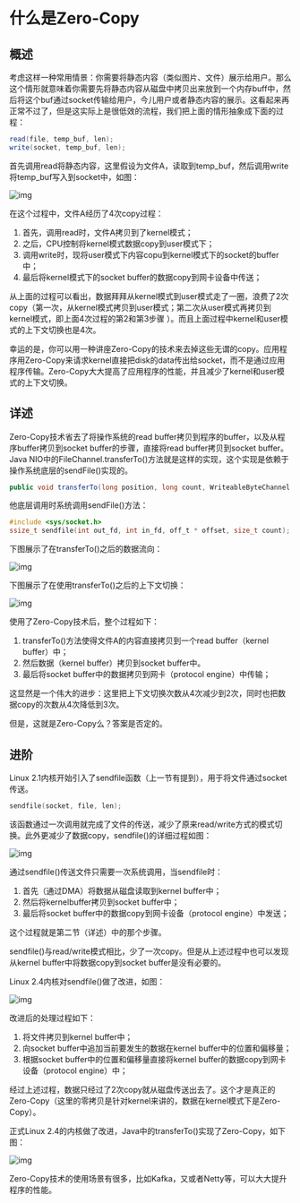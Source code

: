 # 什么是Zero-Copy

## 概述

考虑这样一种常用情景：你需要将静态内容（类似图片、文件）展示给用户。那么这个情形就意味着你需要先将静态内容从磁盘中拷贝出来放到一个内存buff中，然后将这个buf通过socket传输给用户，今儿用户或者静态内容的展示。这看起来再正常不过了，但是这实际上是很低效的流程，我们把上面的情形抽象成下面的过程：

```java
read(file, temp_buf, len);
write(socket, temp_buf, len);
```

首先调用read将静态内容，这里假设为文件A，读取到temp_buf，然后调用write将temp_buf写入到socket中，如图：

![img](.\pic1.jpg)

在这个过程中，文件A经历了4次copy过程：

1.  首先，调用read时，文件A拷贝到了kernel模式；
2.  之后，CPU控制将kernel模式数据copy到user模式下；
3.  调用write时，现将user模式下内容copu到kernel模式下的socket的buffer中；
4.  最后将kernel模式下的socket buffer的数据copy到网卡设备中传送；



从上面的过程可以看出，数据拜拜从kernel模式到user模式走了一圈，浪费了2次copy（第一次，从kernel模式拷贝到user模式；第二次从user模式再拷贝到kernel模式，即上面4次过程的第2和第3步骤 ）。而且上面过程中kernel和user模式的上下文切换也是4次。



幸运的是，你可以用一种讲座Zero-Copy的技术来去掉这些无谓的copy。应用程序用Zero-Copy来请求kernel直接把disk的data传出给socket，而不是通过应用程序传输。Zero-Copy大大提高了应用程序的性能，并且减少了kernel和user模式的上下文切换。



## 详述

Zero-Copy技术省去了将操作系统的read buffer拷贝到程序的buffer，以及从程序buffer拷贝到socket buffer的步骤，直接将read buffer拷贝到socket buffer。Java NIO中的FileChannel.transferTo()方法就是这样的实现，这个实现是依赖于操作系统底层的sendFile()实现的。

```java
public void transferTo(long position, long count, WriteableByteChannel tartget);
```

他底层调用时系统调用sendFile()方法：

```c
#include <sys/socket.h>
ssize_t sendfile(int out_fd, int in_fd, off_t * offset, size_t count);
```

下图展示了在transferTo()之后的数据流向：

![img](.\pic2.jpg)

下图展示了在使用transferTo()之后的上下文切换：

![img](.\pic3.jpg)

使用了Zero-Copy技术后，整个过程如下：

1.  transferTo()方法使得文件A的内容直接拷贝到一个read buffer（kernel buffer）中；
2.  然后数据（kernel buffer）拷贝到socket buffer中。
3.  最后将socket buffer中的数据拷贝到网卡（protocol engine）中传输；

这显然是一个伟大的进步：这里把上下文切换次数从4次减少到2次，同时也把数据copy的次数从4次降低到3次。



但是，这就是Zero-Copy么？答案是否定的。



## 进阶

Linux 2.1内核开始引入了sendfile函数（上一节有提到），用于将文件通过socket传送。

```c
sendfile(socket, file, len);
```

该函数通过一次调用就完成了文件的传送，减少了原来read/write方式的模式切换。此外更减少了数据copy，sendfile()的详细过程如图：

![img](.\pic4.jpg)

通过sendfile()传送文件只需要一次系统调用，当sendfile时：

1.  首先（通过DMA）将数据从磁盘读取到kernel buffer中；
2.  然后将kernelbuffer拷贝到socket buffer中；
3.  最后将socket buffer中的数据copy到网卡设备（protocol engine）中发送；

这个过程就是第二节（详述）中的那个步骤。



sendfile()与read/write模式相比，少了一次copy。但是从上述过程中也可以发现从kernel buffer中将数据copy到socket buffer是没有必要的。



Linux 2.4内核对sendfile()做了改进，如图：

![img](.\pic5.jpg)

改进后的处理过程如下：

1.  将文件拷贝到kernel buffer中；
2.  向socket buffer中追加当前要发生的数据在kernel buffer中的位置和偏移量；
3.  根据socket buffer中的位置和偏移量直接将kernel buffer的数据copy到网卡设备（protocol engine）中；

经过上述过程，数据只经过了2次copy就从磁盘传送出去了。这个才是真正的Zero-Copy（这里的零拷贝是针对kernel来讲的，数据在kernel模式下是Zero-Copy）。



正式Linux 2.4的内核做了改进，Java中的transferTo()实现了Zero-Copy，如下图：

![img](.\pic6.jpg)

Zero-Copy技术的使用场景有很多，比如Kafka，又或者Netty等，可以大大提升程序的性能。

